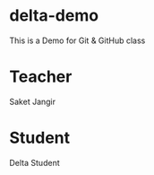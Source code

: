 # delta-demo
This is a Demo for Git &amp; GitHub class

# Teacher
Saket Jangir

# Student
Delta Student
